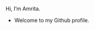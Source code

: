 Hi, I’m Amrita. 
- Welcome to my Github profile.

<!---
Amrita-Ka/Amrita-Ka is a ✨ special ✨ repository because its `README.md` (this file) appears on your GitHub profile.
You can click the Preview link to take a look at your changes.
--->
